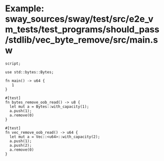 # Example: sway_sources/sway/test/src/e2e_vm_tests/test_programs/should_pass/stdlib/vec_byte_remove/src/main.sw

```sway
script;

use std::bytes::Bytes;

fn main() -> u64 {
   1
}

#[test]
fn bytes_remove_oob_read() -> u8 {
  let mut a = Bytes::with_capacity(1);
  a.push(1);
  a.remove(0)
}

#[test]
fn vec_remove_oob_read() -> u64 {
  let mut a = Vec::<u64>::with_capacity(2);
  a.push(1);
  a.push(2);
  a.remove(0)
}

```
